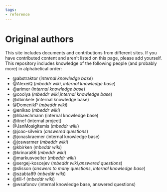 ```yaml
---
tags:
- reference
---
```


# Original authors

This site includes documents and contributions from different sites. If you have contributed content and aren't listed on this page,
please add yourself. This repository includes knowledge of the following people (and probably more) in alphabetical order:

- @abstraktor (*internal knowledge base*)
- @AlexeiQ (*mbeddr wiki*, *internal knowledge base*)
- @arimer (*internal knowledge base*)
- @coolya (*mbeddr wiki*,*internal knowledge base*)
- @dbinkele (internal knowledge base)
- @DomenikP (*mbeddr wiki*)
- @enikao (*mbeddr wiki*)
- @hbaechmann (internal knowledge base)
- @itnef (internal project)
- @JanMosigItemis (*mbeddr wiki*)
- @joao-silveira (*answered questions*)
- @jonaskraemer (internal knowledge base)
- @joswarmer (*mbeddr wiki*)
- @kbirken (*mbeddr wiki*)
- @krinara86 (*mbeddr wiki*)
- @markusvoelter (*mbeddr wiki*)
- @sergej-koscejev (*mbeddr wiki*,*answered questions*)
- @slisson (*answers to many questions*, *internal knowledge base*)
- @szabta89 (*mbeddr wiki*)
- @till-f (*mbeddr wiki*)
- @wsafonov (internal knowledge base, answered questions)